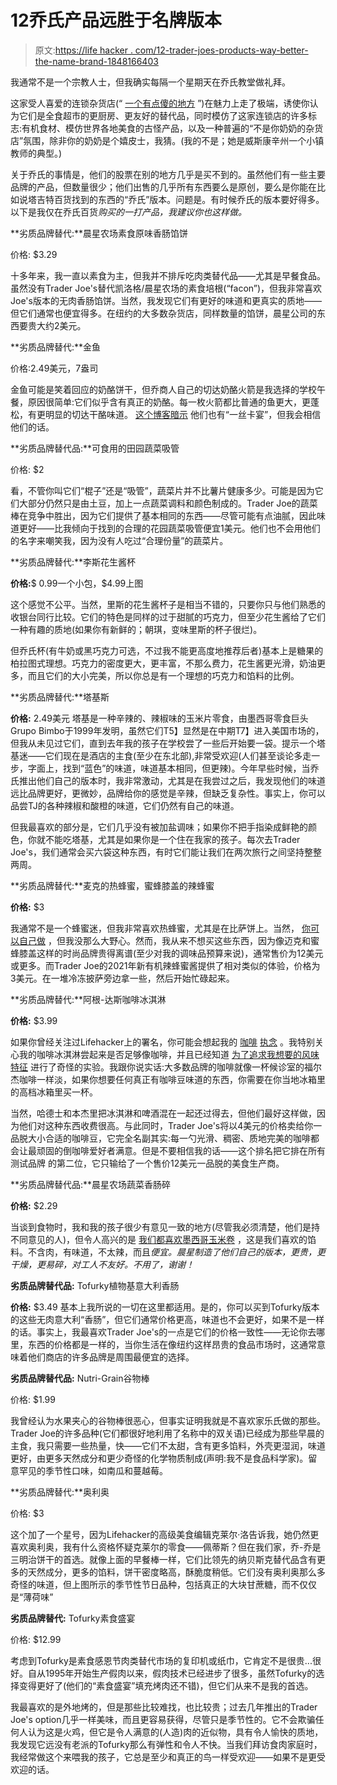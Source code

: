 # 12乔氏产品远胜于名牌版本

> 原文:[https://life hacker . com/12-trader-joes-products-way-better-the-name-brand-1848166403](https://lifehacker.com/12-trader-joes-products-way-better-than-the-name-brand-1848166403)

我通常不是一个宗教人士，但我确实每隔一个星期天在乔氏教堂做礼拜。

这家受人喜爱的连锁杂货店(“ [一个有点傻的地方](https://lifehacker.com/the-12-items-from-trader-joes-i-buy-again-and-again-1846693956) ”)在魅力上走了极端，诱使你认为它们是全食超市的更厨房、更友好的替代品，同时模仿了这家连锁店的许多标志:有机食材、模仿世界各地美食的古怪产品，以及一种普遍的“不是你奶奶的杂货店”氛围，除非你的奶奶是个嬉皮士，我猜。(我的不是；她是威斯康辛州一个小镇教师的典型。)

关于乔氏的事情是，他们的股票在别的地方几乎是买不到的。虽然他们有一些主要品牌的产品，但数量很少；他们出售的几乎所有东西要么是原创，要么是你能在比如说塔吉特百货找到的东西的“乔氏”版本。问题是。有时候乔氏的版本要好得多。以下是我仅在乔氏百货*购买的一打产品，我建议你也这样做。*

**劣质品牌替代:**晨星农场素食原味香肠馅饼

价格: $3.29

十多年来，我一直以素食为主，但我并不排斥吃肉类替代品——尤其是早餐食品。虽然没有Trader Joe's替代凯洛格/晨星农场的素食培根(“facon”)，但我非常喜欢Joe's版本的无肉香肠馅饼。当然，我发现它们有更好的味道和更真实的质地——但它们通常也便宜得多。在纽约的大多数杂货店，同样数量的馅饼，晨星公司的东西要贵大约2美元。

**劣质品牌替代:**金鱼

价格:2.49美元，7盎司

金鱼可能是笑着回应的奶酪饼干，但乔商人自己的切达奶酪火箭是我选择的学校午餐，原因很简单:它们似乎含有真正的奶酪。每一枚火箭都比普通的鱼更大，更蓬松，有更明显的切达干酪味道。 [这个博客暗示](https://spoonuniversity.com/lifestyle/8-underrated-products-you-should-be-getting-at-trader-joes) 他们也有“一丝卡宴”，但我会相信他们的话。

**劣质品牌替代品:**可食用的田园蔬菜吸管

价格: $2

看，不管你叫它们“棍子”还是“吸管”，蔬菜片并不比薯片健康多少。可能是因为它们大部分仍然只是由土豆，加上一点蔬菜调料和颜色制成的。Trader Joe的蔬菜棒在竞争中胜出，因为它们提供了基本相同的东西——尽管可能有点油腻，因此味道更好——比我倾向于找到的合理的花园蔬菜吸管便宜1美元。他们也不会用他们的名字来嘲笑我，因为没有人吃过“合理份量”的蔬菜片。

**劣质品牌替代:**李斯花生酱杯

**价格:**$ 0.99一个小包，$4.99上图

这个感觉不公平。当然，里斯的花生酱杯子是相当不错的，只要你只与他们熟悉的收银台同行比较。它们的特色是同样的过于甜腻的巧克力，但至少花生酱给了它们一种有趣的质地(如果你有新鲜的；朝琪，变味里斯的杯子很烂)。

但乔氏杯(有牛奶或黑巧克力可选，不过我不能更高度地推荐后者)基本上是糖果的柏拉图式理想。巧克力的密度更大，更丰富，不那么费力，花生酱更光滑，奶油更多，而且它们的大小完美，所以你总是有一个理想的巧克力和馅料的比例。

**劣质品牌替代:**塔基斯

**价格:**
2.49美元
塔基是一种辛辣的、辣椒味的玉米片零食，由墨西哥零食巨头Grupo Bimbo于1999年发明，虽然它们T5】显然是在中期T7】进入美国市场的，但我从未见过它们，直到去年我的孩子在学校尝了一些后开始要一袋。提示一个塔基迷——它们现在是酒店的主食(至少在东北部),非常受欢迎(人们甚至谈论多走一步，字面上，找到“蓝色”的味道，味道基本相同，但更辣)。今年早些时候，当乔氏推出他们自己的版本时，我非常激动，尤其是在我尝过之后，我发现他们的味道远比品牌更好，更微妙，品牌给你的感觉是辛辣，但缺乏复杂性。事实上，你可以品尝TJ的各种辣椒和酸橙的味道，它们仍然有自己的味道。

但我最喜欢的部分是，它们几乎没有被加盐调味；如果你不把手指染成鲜艳的颜色，你就不能吃塔基，尤其是如果你是一个住在我家的孩子。每次去Trader Joe's，我们通常会买六袋这种东西，有时它们能让我们在两次旅行之间坚持整整两周。

**劣质品牌替代:**麦克的热蜂蜜，蜜蜂膝盖的辣蜂蜜

**价格:** $3

我通常不是一个蜂蜜迷，但我非常喜欢热蜂蜜，尤其是在比萨饼上。当然， [你可以自己做](https://lifehacker.com/make-the-year-s-trendiest-condiment-with-two-basic-ingr-1738622587) ，但我没那么大野心。然而，我从来不想买这些东西，因为像迈克和蜜蜂膝盖这样的时尚品牌贵得离谱(至少对我的调味品预算来说)，通常售价为12美元或更多。而Trader Joe的2021年新有机辣蜂蜜酱提供了相对类似的体验，价格为3美元。在一堆冷冻披萨旁边拿一些，然后开始忙碌起来。

**劣质品牌替代:**阿根-达斯咖啡冰淇淋

**价格:** $3.99

如果你曾经关注过Lifehacker上的署名，你可能会想起我的 [咖啡](https://lifehacker.com/make-your-affogato-more-intense-with-coffee-ice-cream-1845214660) [执念](https://lifehacker.com/12-items-that-fuel-my-coffee-addiction-1844947763) 。我特别关心我的咖啡冰淇淋尝起来是否足够像咖啡，并且已经知道 [为了追求我想要的风味特征](https://lifehacker.com/give-ice-cream-a-caffeinated-kick-with-coffee-grounds-1844232307) 进行了奇怪的实验。我跟你说实话:大多数品牌的咖啡就像一杯候诊室的福尔杰咖啡一样淡，如果你想要任何真正有咖啡豆味道的东西，你需要在你当地冰箱里的高档冰箱里买一杯。

当然，哈德士和本杰里把冰淇淋和啤酒混在一起还过得去，但他们最好这样做，因为他们对这种东西收费很高。与此同时，Trader Joe's将以4美元的价格卖给你一品脱大小合适的咖啡豆，它完全名副其实:每一勺光滑、稠密、质地完美的咖啡都会让最顽固的倒咖啡爱好者满意。但是不要相信我的话——这个排名把它排在所有测试品牌 的第二位，它只输给了一个售价12美元一品脱的美食生产商。

**劣质品牌替代品:**晨星农场蔬菜香肠碎

**价格:** $2.29

当谈到食物时，我和我的孩子很少有意见一致的地方(尽管我必须清楚，他们是持不同意见的人)，但令人高兴的是 [我们都喜欢墨西哥玉米卷](https://www.youtube.com/watch?v=GMTCZZp3RbQ&ab_channel=ToadstoolsandFairyDust) ，这是我们喜欢的馅料。不含肉，有味道，不太辣，而且*便宜。晨星制造了他们自己的版本，更贵，更干燥，更易碎，对工人不友好。不用了，谢谢！*

**劣质品牌替代品:** Tofurky植物基意大利香肠

**价格:** $3.49
基本上我所说的一切在这里都适用。是的，你可以买到Tofurky版本的这些无肉意大利“香肠”，但它们通常价格更高，味道也不会更好，如果不是一样的话。事实上，我最喜欢Trader Joe's的一点是它们的价格一致性——无论你去哪里，东西的价格都是一样的，当你生活在像纽约这样昂贵的食品市场时，这通常意味着他们商店的许多品牌是周围最便宜的选择。

**劣质品牌替代品:** Nutri-Grain谷物棒

价格: $1.99

我曾经认为水果夹心的谷物棒很恶心，但事实证明我就是不喜欢家乐氏做的那些。Trader Joe的许多品种(它们都很好地利用了名称中的双关语)已经成为那些早晨的主食，我只需要一些热量，快——它们不太甜，含有更多馅料，外壳更湿润，味道更好，由更多天然成分和更少奇怪的化学物质制成(声明:我不是食品科学家)。留意罕见的季节性口味，如南瓜和蔓越莓。

**劣质品牌替代:**奥利奥

价格: $3

这个加了一个星号，因为Lifehacker的高级美食编辑克莱尔·洛告诉我，她仍然更喜欢奥利奥，我有什么资格怀疑克莱尔的零食——佩蒂斯？但在我们家，乔-乔是三明治饼干的首选。就像上面的早餐棒一样，它们比领先的纳贝斯克替代品含有更多的天然成分，更多的馅料，饼干密度略高，酥脆度稍低。它们没有奥利奥那么多奇怪的味道，但上图所示的季节性节日品种，包括真正的大块甘蔗糖，而不仅仅是“薄荷味”

**劣质品牌替代:** Tofurky素食盛宴

价格: $12.99

考虑到Tofurky是素食感恩节肉类替代市场的复印机或纸巾，它肯定不是很贵...很好。自从1995年开始生产假肉以来，假肉技术已经进步了很多，虽然Tofurky的选择变得更好了(他们的“素食盛宴”填充烤肉还不错)，但它们从来不是我的首选。

我最喜欢的是外地烤的，但是那些比较难找，也比较贵；过去几年推出的Trader Joe's option几乎一样美味，而且更容易获得，尽管只是季节性的。它不会欺骗任何人认为这是火鸡，但它是令人满意的(人造)肉的近似物，具有令人愉快的质地，我发现它远没有老派的Tofurky那么有弹性和令人不快。当我们拜访食肉家庭时，我经常做这个来喂我的孩子，它总是至少和真正的鸟一样受欢迎——如果不是更受欢迎的话。